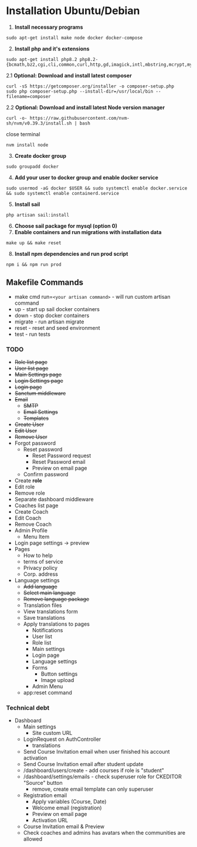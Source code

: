 # Installation Ubuntu/Debian

1. **Install necessary programs**
```shell
sudo apt-get install make node docker docker-compose
```
2. **Install php and it's extensions**
```shell
sudo apt-get install php8.2 php8.2-{bcmath,bz2,cgi,cli,common,curl,http,gd,imagick,intl,mbstring,mcrypt,mysql,opcache,raphf,readline,snmp,soap,xml,xmlrpc,xsl,yaml,zip}
```
2.1 **Optional: Download and install latest composer**
```shell
curl -sS https://getcomposer.org/installer -o composer-setup.php
sudo php composer-setup.php --install-dir=/usr/local/bin --filename=composer
```
2.2 **Optional: Download and install latest Node version manager**
```shell
curl -o- https://raw.githubusercontent.com/nvm-sh/nvm/v0.39.3/install.sh | bash
```
close terminal
```shell
nvm install node
```
3. **Create docker group**
```shell
sudo groupadd docker
```
4. **Add your user to docker group and enable docker service**
```shell
sudo usermod -aG docker $USER && sudo systemctl enable docker.service && sudo systemctl enable containerd.service
```
5. **Install sail**
```shell
php artisan sail:install
```
6. **Choose sail package for mysql (option 0)**
7. **Enable containers and run migrations with installation data**
```shell
make up && make reset
```
8. **Install npm dependencies and run prod script**
```shell
npm i && npm run prod
```
## Makefile Commands

- make cmd run=`<your artisan command>` - will run custom artisan command
- up - start up sail docker containers
- down - stop docker containers
- migrate - run artisan migrate
- reset - reset and seed environment
- test - run tests

### TODO

- ~~Role list page~~
- ~~User list page~~
- ~~Main Settings page~~
- ~~Login Settings page~~
- ~~Login page~~
- ~~Sanctum middleware~~
- ~~Email~~
  - ~~SMTP~~
  - ~~Email Settings~~
  - ~~Templates~~
- ~~Create User~~
- ~~Edit User~~
- ~~Remove User~~
- Forgot password
  - Reset password
    - Reset Password request
    - Reset Password email
    - Preview on email page
  - Confirm password
- Create **role**
- Edit role
- Remove role
- Separate dashboard middleware
- Coaches list page
- Create Coach
- Edit Coach
- Remove Coach
- Admin Profile
  - Menu Item
- Login page settings -> preview
- Pages
  - How to help
  - terms of service
  - Privacy policy
  - Corp. address
- Language settings
  - ~~Add language~~
  - ~~Select main language~~
  - ~~Remove language package~~
  - Translation files
  - View translations form
  - Save translations
  - Apply translations to pages
    - Notifications
    - User list
    - Role list
    - Main settings
    - Login page
    - Language settings
    - Forms
      - Button settings
      - Image upload
    - Admin Menu
  - app:reset command

### Technical debt

- Dashboard
  - Main settings
    - Site custom URL
  - LoginRequest on AuthController
    - translations
  - Send Course Invitation email when user finished his account activation
  - Send Course Invitation email after student update
  - /dashboard/users/create - add courses if role is "student"
  - /dashboard/settings/emails - check superuser role for CKEDITOR "Source" button
    - remove, create email template can only superuser
  - Registration email
    - Apply variables (Course, Date)
    - Welcome email (registration)
    - Preview on email page
    - Activation URL
  - Course Invitation email & Preview
  - Check coaches and admins has avatars when the communities are allowed
